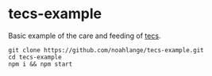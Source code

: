 # tecs-example

Basic example of the care and feeding of [tecs](https://github.com/noahlange/tecs).

```
git clone https://github.com/noahlange/tecs-example.git
cd tecs-example
npm i && npm start
```
